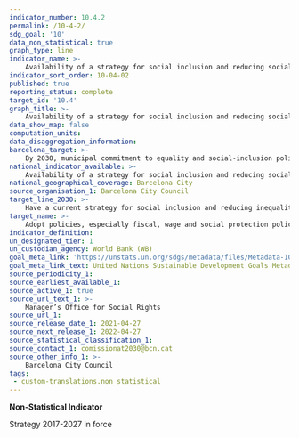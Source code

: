```yaml
---
indicator_number: 10.4.2
permalink: /10-4-2/
sdg_goal: '10'
data_non_statistical: true
graph_type: line
indicator_name: >-
    Availability of a strategy for social inclusion and reducing social inequalities
indicator_sort_order: 10-04-02
published: true
reporting_status: complete
target_id: '10.4'
graph_title: >-
    Availability of a strategy for social inclusion and reducing social inequalities
data_show_map: false
computation_units: 
data_disaggregation_information:
barcelona_target: >-
    By 2030, municipal commitment to equality and social-inclusion policies 
national_indicator_available: >-
    Availability of a strategy for social inclusion and reducing social inequalities
national_geographical_coverage: Barcelona City
source_organisation_1: Barcelona City Council
target_line_2030: >-
    Have a current strategy for social inclusion and reducing inequalities. Target value 2030: Extension of the strategy to at least 2030
target_name: >-
    Adopt policies, especially fiscal, wage and social protection policies, and progressively achieve greater equality
indicator_definition:
un_designated_tier: 1
un_custodian_agency: World Bank (WB)
goal_meta_link: 'https://unstats.un.org/sdgs/metadata/files/Metadata-10-04-02.pdf'
goal_meta_link_text: United Nations Sustainable Development Goals Metadata (pdf 894kB)
source_periodicity_1: 
source_earliest_available_1: 
source_active_1: true
source_url_text_1: >-
    Manager’s Office for Social Rights
source_url_1:
source_release_date_1: 2021-04-27
source_next_release_1: 2022-04-27
source_statistical_classification_1: 
source_contact_1: comissionat2030@bcn.cat
source_other_info_1: >-
    Barcelona City Council
tags:
 - custom-translations.non_statistical
---
```

**Non-Statistical Indicator**

Strategy 2017-2027 in force